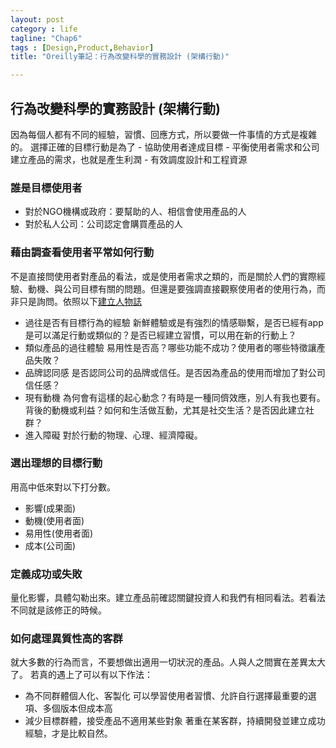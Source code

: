 ```yaml
---
layout: post
category : life 
tagline: "Chap6"
tags : [Design,Product,Behavior]
title: "Oreilly筆記：行為改變科學的實務設計 (架構行動)"

---
```


## 行為改變科學的實務設計 (架構行動)

因為每個人都有不同的經驗，習慣、回應方式，所以要做一件事情的方式是複雜的。
選擇正確的目標行動是為了
	- 協助使用者達成目標
	- 平衡使用者需求和公司建立產品的需求，也就是產生利潤
	- 有效調度設計和工程資源
 

### 誰是目標使用者
- 對於NGO機構或政府：要幫助的人、相信會使用產品的人
- 對於私人公司：公司認定會購買產品的人

### 藉由調查看使用者平常如何行動
不是直接問使用者對產品的看法，或是使用者需求之類的，而是關於人們的實際經驗、動機、與公司目標有關的問題。但還是要強調直接觀察使用者的使用行為，而非只是詢問。依照以下[建立人物誌](https://docs.google.com/spreadsheets/d/1pmZJ-ZeZvuhraVaxdUnIx_HkcMJPcHW1HZa8Ii5rqVI/edit#gid=799595381)

- 過往是否有目標行為的經驗
	新鮮體驗或是有強烈的情感聯繫，是否已經有app是可以滿足行動或類似的？是否已經建立習慣，可以用在新的行動上？
- 類似產品的過往體驗
	易用性是否高？哪些功能不成功？使用者的哪些特徵讓產品失敗？
- 品牌認同感
	是否認同公司的品牌或信任。是否因為產品的使用而增加了對公司信任感？
- 現有動機
	為何會有這樣的起心動念？有時是一種同儕效應，別人有我也要有。背後的動機或利益？如何和生活做互動，尤其是社交生活？是否因此建立社群？
- 進入障礙
	對於行動的物理、心理、經濟障礙。

### 選出理想的目標行動
用高中低來對以下打分數。
- 影響(成果面)
- 動機(使用者面)
- 易用性(使用者面)
- 成本(公司面)

### 定義成功或失敗
量化影響，具體勾勒出來。建立產品前確認關鍵投資人和我們有相同看法。若看法不同就是該修正的時候。

### 如何處理異質性高的客群
就大多數的行為而言，不要想做出適用一切狀況的產品。人與人之間實在差異太大了。
若真的遇上了可以有以下作法：
- 為不同群體個人化、客製化
	可以學習使用者習慣、允許自行選擇最重要的選項、多個版本但成本高
- 減少目標群體，接受產品不適用某些對象
	著重在某客群，持續開發並建立成功經驗，才是比較自然。




